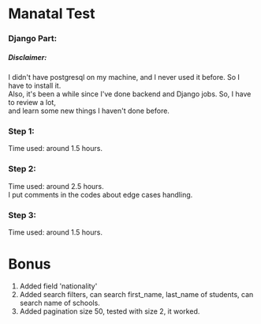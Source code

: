 # Manatal Test

### Django Part:

##### Disclaimer:     
I didn't have postgresql on my machine, and I never used it before. 
So I have to install it.     
Also, it's been a while since I've done backend and Django jobs. So, I have to review a lot,       
and learn some new things I haven't done before. 



### Step 1: 
Time used: around 1.5 hours.

### Step 2: 
Time used: around 2.5 hours.      
I put comments in the codes about edge cases handling.     


### Step 3: 
Time used: around 1.5 hours.

# Bonus
1. Added field 'nationality'
2. Added search filters, can search first_name, last_name of students, can search name of schools.
3. Added pagination size 50, tested with size 2, it worked. 